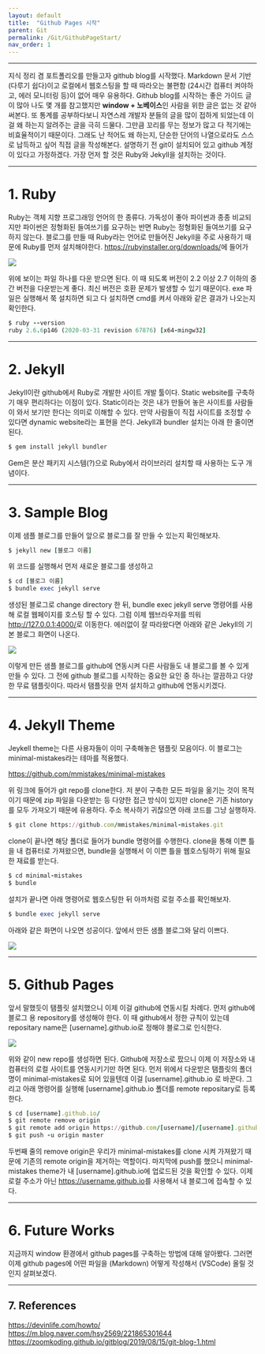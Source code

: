 ```yaml
---
layout: default
title:  "Github Pages 시작"
parent: Git
permalink: /Git/GithubPageStart/
nav_order: 1
---
```


***

지식 정리 겸 포트폴리오를 만들고자 github blog를 시작했다. Markdown 문서 기반(다루기 쉽다)이고 로컬에서 웹호스팅을 할 때 따라오는 불편함 (24시간 컴퓨터 켜야하고, 에러 모니터링 등)이 없어 매우 유용하다. Github blog를 시작하는 좋은 가이드 글이 많아 나도 몇 개를 참고했지만 **window + 노베이스**인 사람을 위한 글은 없는 것 같아 써본다. 또 통계를 공부하다보니 자연스레 개발자 분들의 글을 많이 접하게 되었는데 이걸 왜 하는지 알려주는 글을 극히 드물다. 그만큼 꼬리를 무는 정보가 많고 다 적기에는 비효율적이기 때문이다. 그래도 난 적어도 왜 하는지, 단순한 단어의 나열으로라도 스스로 납득하고 싶어 직접 글을 작성해본다. 설명하기 전 git이 설치되어 있고 github 계정이 있다고 가정하겠다. 가장 먼저 할 것은 Ruby와 Jekyll을 설치하는 것이다.

***

# 1. Ruby

Ruby는 객체 지향 프로그래밍 언어의 한 종류다. 가독성이 좋아 파이썬과 종종 비교되지만 파이썬은 정형화된 들여쓰기를 요구하는 반면 Ruby는 정형화된 들여쓰기를 요구하지 않는다. 블로그를 만들 때 Ruby라는 언어로 만들어진 Jekyll을 주로 사용하기 때문에 Ruby를 먼저 설치해야한다. <https://rubyinstaller.org/downloads/>에 들어가 

![](https://s-seo.github.io/assets/images/post1_1.PNG) 

위에 보이는 파일 하나를 다운 받으면 된다. 이 때 되도록 버전이 2.2 이상 2.7 이하의 중간 버전을 다운받는게 좋다. 최신 버전은 호환 문제가 발생할 수 있기 때문이다. 
exe 파일은 실행해서 쭉 설치하면 되고 다 설치하면 cmd를 켜서 아래와 같은 결과가 나오는지 확인한다.

```ruby
$ ruby --version
ruby 2.6.6p146 (2020-03-31 revision 67876) [x64-mingw32]
```

***

# 2. Jekyll

Jekyll이란 github에서 Ruby로 개발한 사이트 개발 툴이다. Static website를 구축하기 매우 편리하다는 이점이 있다. Static이라는 것은 내가 만들어 놓은 사이트를 사람들이 와서 보기만 한다는 의미로 이해할 수 있다. 만약 사람들이 직접 사이트를 조정할 수 있다면 dynamic website라는 표현을 쓴다. Jekyll과 bundler 설치는 아래 한 줄이면 된다.

```ruby
$ gem install jekyll bundler
```

Gem은 분산 패키지 시스템(?)으로 Ruby에서 라이브러리 설치할 때 사용하는 도구 개념이다. 


***

# 3. Sample Blog

이제 샘플 블로그를 만들어 앞으로 블로그를 잘 만들 수 있는지 확인해보자. 

```ruby
$ jekyll new [블로그 이름]
```

위 코드를 실행해서 먼저 새로운 블로그를 생성하고

```ruby
$ cd [블로그 이름]
$ bundle exec jekyll serve
```

생성된 블로그로 change directory 한 뒤, bundle exec jekyll serve 명령어를 사용해 로컬 웹페이지를 호스팅 할 수 있다. 그럼 이제 웹브라우저를 띄워 <http://127.0.0.1:4000/>로 이동한다. 에러없이 잘 따라왔다면 아래와 같은 Jekyll의 기본 블로그 화면이 나온다.

![](https://s-seo.github.io/assets/images/post1_2.PNG) 

이렇게 만든 샘플 블로그를 github에 연동시켜 다른 사람들도 내 블로그를 볼 수 있게 만들 수 있다. 그 전에 github 블로그를 시작하는 중요한 요인 중 하나는 깔끔하고 다양한 무료 탬플릿이다. 따라서 탬플릿을 먼저 설치하고 github에 연동시키겠다. 


***

# 4. Jekyll Theme

Jeykell theme는 다른 사용자들이 이미 구축해놓은 탬플릿 모음이다. 이 블로그는 minimal-mistakes라는 테마를 적용했다.

<https://github.com/mmistakes/minimal-mistakes>

위 링크에 들어가 git repo를 clone한다. 저 분이 구축한 모든 파일을 옮기는 것이 목적이기 때문에 zip 파일을 다운받는 등 다양한 접근 방식이 있지만 clone은 기존 history를 모두 가져오기 때문에 유용하다. 주소 복사하기 귀찮으면 아래 코드를 그냥 실행하자. 

```ruby
$ git clone https://github.com/mmistakes/minimal-mistakes.git
```

clone이 끝나면 해당 폴더로 들어가 bundle 명령어를 수행한다. clone을 통해 이쁜 틀을 내 컴퓨터로 가져왔으면, bundle을 실행해서 이 이쁜 틀을 웹호스팅하기 위해 필요한 재료를 받는다. 

```ruby
$ cd minimal-mistakes
$ bundle
```

설치가 끝나면 아래 명령어로 웹호스팅한 뒤 아까처럼 로컬 주소를 확인해보자.

```ruby
$ bundle exec jekyll serve
```

아래와 같은 화면이 나오면 성공이다. 앞에서 만든 샘플 블로그와 달리 이쁘다.

![](https://s-seo.github.io/assets/images/post1_3.PNG) 


***

# 5. Github Pages

앞서 말했듯이 탬플릿 설치했으니 이제 이걸 github에 연동시킬 차례다. 먼저 github에 블로그 용 repository를 생성해야 한다. 이 때 github에서 정한 규칙이 있는데 repositary name은 [username].github.io로 정해야 블로그로 인식한다. 

![](https://s-seo.github.io/assets/images/post1_4.PNG) 

위와 같이 new repo를 생성하면 된다. Github에 저장소로 팠으니 이제 이 저장소와 내 컴퓨터의 로컬 사이트를 연동시키기만 하면 된다. 먼저 위에서 다운받은 탬플릿의 폴더명이 minimal-mistakes로 되어 있을텐데 이걸 [username].github.io 로 바꾼다. 그리고 아래 명령어를 실행해 [username].github.io 폴더를 remote repositary로 등록한다.

```ruby
$ cd [username].github.io/
$ git remote remove origin
$ git remote add origin https://github.com/[username]/[username].github.io.git
$ git push -u origin master
```

두번째 줄의 remove origin은 우리가 minimal-mistakes를 clone 시켜 가져왔기 때문에 기존의 remote origin을 제거하는 역할이다. 마지막에 push를 했으니 minimal-mistakes theme가 내 [username].github.io에 업로드된 것을 확인할 수 있다. 이제 로컬 주소가 아닌 <https://username.github.io>를 사용해서 내 블로그에 접속할 수 있다. 


***

# 6. Future Works

지금까지 window 환경에서 github pages를 구축하는 방법에 대해 알아봤다. 그러면 이제 github pages에 어떤 파일을 (Markdown) 어떻게 작성해서 (VSCode) 올릴 것인지 살펴보겠다.

***

## 7. References

<https://devinlife.com/howto/>
<https://m.blog.naver.com/hsy2569/221865301644>
<https://zoomkoding.github.io/gitblog/2019/08/15/git-blog-1.html>



